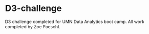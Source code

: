 # D3-challenge
D3 challenge completed for UMN Data Analytics boot camp. All work completed by Zoe Poeschl.
